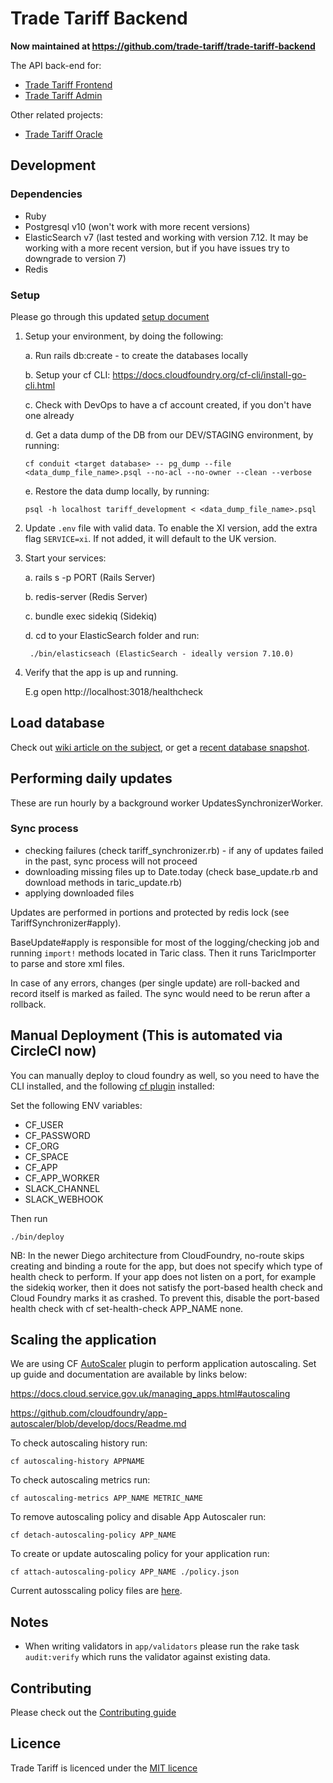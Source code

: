 
# Trade Tariff Backend

__Now maintained at https://github.com/trade-tariff/trade-tariff-backend__

The API back-end for:

* [Trade Tariff Frontend](https://github.com/trade-tariff/trade-tariff-frontend)
* [Trade Tariff Admin](https://github.com/trade-tariff/trade-tariff-admin)

Other related projects:

* [Trade Tariff Oracle](https://github.com/trade-tariff/trade-tariff-oracle)

## Development

### Dependencies

  - Ruby
  - Postgresql v10 (won't work with more recent versions)
  - ElasticSearch v7 (last tested and working with version 7.12. It may be
    working with a more recent version, but if you have issues try to downgrade
    to version 7)
  - Redis

### Setup

Please go through this updated [setup document](https://github.com/trade-tariff/trade-tariff-backend/blob/main/SETUP.md)

1. Setup your environment, by doing the following:

    a. Run rails db:create - to create the databases locally

    b. Setup your cf CLI: https://docs.cloudfoundry.org/cf-cli/install-go-cli.html

    c. Check with DevOps to have a cf account created, if you don't have one already

    d. Get a data dump of the DB from our DEV/STAGING environment, by running:

       cf conduit <target database> -- pg_dump --file <data_dump_file_name>.psql --no-acl --no-owner --clean --verbose

    e. Restore the data dump locally, by running:

       psql -h localhost tariff_development < <data_dump_file_name>.psql

2. Update `.env` file with valid data. To enable the XI version, add the extra flag `SERVICE=xi`. If not added, it will default to the UK version.

3. Start your services:

    a. rails s -p PORT (Rails Server)

    b. redis-server (Redis Server)

    c. bundle exec sidekiq (Sidekiq)

    d. cd to your ElasticSearch folder and run:

        ./bin/elasticseach (ElasticSearch - ideally version 7.10.0)

4. Verify that the app is up and running.

    E.g open http://localhost:3018/healthcheck



## Load database

Check out [wiki article on the subject](https://github.com/trade-tariff/trade-tariff-backend/wiki/System-rebuild-procedure), or get a [recent database snapshot](mailto:trade-tariff-support@enginegroup.com).


## Performing daily updates

These are run hourly by a background worker UpdatesSynchronizerWorker.


### Sync process

- checking failures (check tariff_synchronizer.rb) - if any of updates failed in the past, sync process will not proceed
- downloading missing files up to Date.today (check base_update.rb and download methods in taric_update.rb)
- applying downloaded files

Updates are performed in portions and protected by redis lock (see TariffSynchronizer#apply).

BaseUpdate#apply is responsible for most of the logging/checking job and running
`import!` methods located in Taric class. Then it runs TaricImporter
to parse and store xml files.

In case of any errors, changes (per single update) are roll-backed and record itself is marked as failed. The sync would need to be rerun after a rollback.


## Manual Deployment (This is automated via CircleCI now)

You can manually deploy to cloud foundry as well, so you need to have the CLI installed, and the following [cf plugin](https://github.com/bluemixgaragelondon/cf-blue-green-deploy) installed:

Set the following ENV variables:
* CF_USER
* CF_PASSWORD
* CF_ORG
* CF_SPACE
* CF_APP
* CF_APP_WORKER
* SLACK_CHANNEL
* SLACK_WEBHOOK

Then run

    ./bin/deploy

NB: In the newer Diego architecture from CloudFoundry, no-route skips creating and binding a route for the app, but does not specify which type of health check to perform. If your app does not listen on a port, for example the sidekiq worker, then it does not satisfy the port-based health check and Cloud Foundry marks it as crashed. To prevent this, disable the port-based health check with cf set-health-check APP_NAME none.


## Scaling the application

We are using CF [AutoScaler](https://github.com/cloudfoundry/app-autoscaler) plugin to perform application autoscaling. Set up guide and documentation are available by links below:

https://docs.cloud.service.gov.uk/managing_apps.html#autoscaling

https://github.com/cloudfoundry/app-autoscaler/blob/develop/docs/Readme.md


To check autoscaling history run:

    cf autoscaling-history APPNAME

To check autoscaling metrics run:

    cf autoscaling-metrics APP_NAME METRIC_NAME

To remove autoscaling policy and disable App Autoscaler run:

    cf detach-autoscaling-policy APP_NAME

To create or update autoscaling policy for your application run:

    cf attach-autoscaling-policy APP_NAME ./policy.json


Current autosscaling policy files are [here](https://github.com/trade-tariff/trade-tariff-backend/blob/main/config/autoscale).


## Notes

* When writing validators in `app/validators` please run the rake task
`audit:verify` which runs the validator against existing data.


## Contributing

Please check out the [Contributing guide](https://github.com/trade-tariff/trade-tariff-backend/blob/main/CONTRIBUTING.md)


## Licence

Trade Tariff is licenced under the [MIT licence](https://github.com/trade-tariff/trade-tariff-backend/blob/main/LICENCE.txt)

